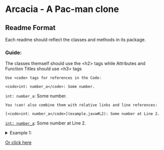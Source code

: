 <h1>Arcacia - A Pac-man clone</h1>

<h2>Readme Format</h2>

Each readme should reflect the classes and methods in its package.

<h3>Guide:</h3>
The classes themself should use the &lt;h2&gt; tags
while Attributes and Function Titles should use &lt;h3&gt; tags

```
Use <code> tags for references in the Code:

<code>int: number_a</code>: Some number.
```
<code>int: number_a</code>: Some number.
```
You !can! also combine them with relative links and line references:

[<code>int: number_a</code>](example.java#L2): Some number at Line 2.
```
[<code>int: number_a</code>](example.java#L2): Some number at Line 2.


<details>
<summary>Example 1:</summary>
<h2>Example 1</h2>

[example](example.java) is used to show how a readme should be formatted.

<h3>Attributes</h3>
[<code>int: number_a</code>](example.java#L2): Lorem ipsum <br>
[<code>int: number_b</code>](example.java#L3): Lorem ipsum <br>

<h3>Functions</h3>
[<code>int: test()</code>](example.java#L5): Lorem Ipsum

<h3>Debug Functions:</h3>
[<code>String: debugTest()</code>](example.java#L9): Lorem Ipsum
</details>

[Or click here](/src/arcacia/game/handler/README.md)
